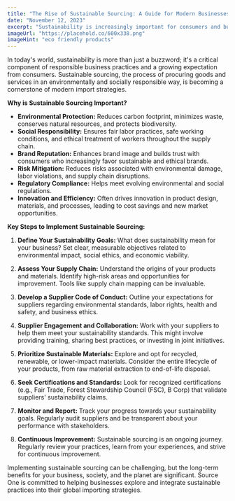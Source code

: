 ```yaml
---
title: "The Rise of Sustainable Sourcing: A Guide for Modern Businesses"
date: "November 12, 2023"
excerpt: "Sustainability is increasingly important for consumers and businesses alike. Learn how to implement sustainable sourcing practices in your import strategy."
imageUrl: "https://placehold.co/600x338.png"
imageHint: "eco friendly products"
---
```


In today's world, sustainability is more than just a buzzword; it's a critical component of responsible business practices and a growing expectation from consumers. Sustainable sourcing, the process of procuring goods and services in an environmentally and socially responsible way, is becoming a cornerstone of modern import strategies.

**Why is Sustainable Sourcing Important?**

*   **Environmental Protection:** Reduces carbon footprint, minimizes waste, conserves natural resources, and protects biodiversity.
*   **Social Responsibility:** Ensures fair labor practices, safe working conditions, and ethical treatment of workers throughout the supply chain.
*   **Brand Reputation:** Enhances brand image and builds trust with consumers who increasingly favor sustainable and ethical brands.
*   **Risk Mitigation:** Reduces risks associated with environmental damage, labor violations, and supply chain disruptions.
*   **Regulatory Compliance:** Helps meet evolving environmental and social regulations.
*   **Innovation and Efficiency:** Often drives innovation in product design, materials, and processes, leading to cost savings and new market opportunities.

**Key Steps to Implement Sustainable Sourcing:**

1.  **Define Your Sustainability Goals:** What does sustainability mean for your business? Set clear, measurable objectives related to environmental impact, social ethics, and economic viability.

2.  **Assess Your Supply Chain:** Understand the origins of your products and materials. Identify high-risk areas and opportunities for improvement. Tools like supply chain mapping can be invaluable.

3.  **Develop a Supplier Code of Conduct:** Outline your expectations for suppliers regarding environmental standards, labor rights, health and safety, and business ethics.

4.  **Supplier Engagement and Collaboration:** Work with your suppliers to help them meet your sustainability standards. This might involve providing training, sharing best practices, or investing in joint initiatives.

5.  **Prioritize Sustainable Materials:** Explore and opt for recycled, renewable, or lower-impact materials. Consider the entire lifecycle of your products, from raw material extraction to end-of-life disposal.

6.  **Seek Certifications and Standards:** Look for recognized certifications (e.g., Fair Trade, Forest Stewardship Council (FSC), B Corp) that validate suppliers' sustainability claims.

7.  **Monitor and Report:** Track your progress towards your sustainability goals. Regularly audit suppliers and be transparent about your performance with stakeholders.

8.  **Continuous Improvement:** Sustainable sourcing is an ongoing journey. Regularly review your practices, learn from your experiences, and strive for continuous improvement.

Implementing sustainable sourcing can be challenging, but the long-term benefits for your business, society, and the planet are significant. Source One is committed to helping businesses explore and integrate sustainable practices into their global importing strategies.
